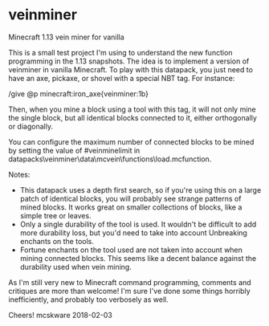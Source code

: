 # veinminer
Minecraft 1.13 vein miner for vanilla

This is a small test project I'm using to understand the new function programming in the 1.13 snapshots. The idea is to implement a version of veinminer in vanilla Minecraft. To play with this datapack, you just need to have an axe, pickaxe, or shovel with a special NBT tag. For instance:

/give @p minecraft:iron_axe{veinminer:1b}

Then, when you mine a block using a tool with this tag, it will not only mine the single block, but all identical blocks connected to it, either orthogonally or diagonally.

You can configure the maximum number of connected blocks to be mined by setting the value of #veinminelimit in datapacks\veinminer\data\mcvein\functions\load.mcfunction.

Notes:
- This datapack uses a depth first search, so if you're using this on a large patch of identical blocks, you will probably see strange patterns of mined blocks. It works great on smaller collections of blocks, like a simple tree or leaves.
- Only a single durability of the tool is used. It wouldn't be difficult to add more durability loss, but you'd need to take into account Unbreaking enchants on the tools.
- Fortune enchants on the tool used are not taken into account when mining connected blocks. This seems like a decent balance against the durability used when vein mining.

As I'm still very new to Minecraft command programming, comments and critiques are more than welcome! I'm sure I've done some things horribly inefficiently, and probably too verbosely as well.

Cheers!
mcskware
2018-02-03
